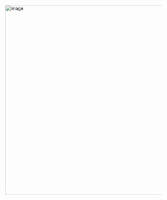 <img width="612" alt="image" src="https://user-images.githubusercontent.com/118059669/220873177-67fd0495-b8a5-4f26-b735-1cc6469cb9f1.png">
